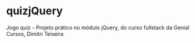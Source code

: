 # quizjQuery
Jogo quiz - Projeto prático no módulo jQuery, do curso fullstack da Genial Cursos, Dimitri Teixeira
